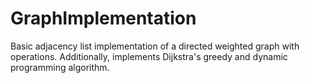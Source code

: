 # GraphImplementation
Basic adjacency list implementation of a directed weighted graph with operations.
Additionally, implements Dijkstra's greedy and dynamic programming algorithm.
